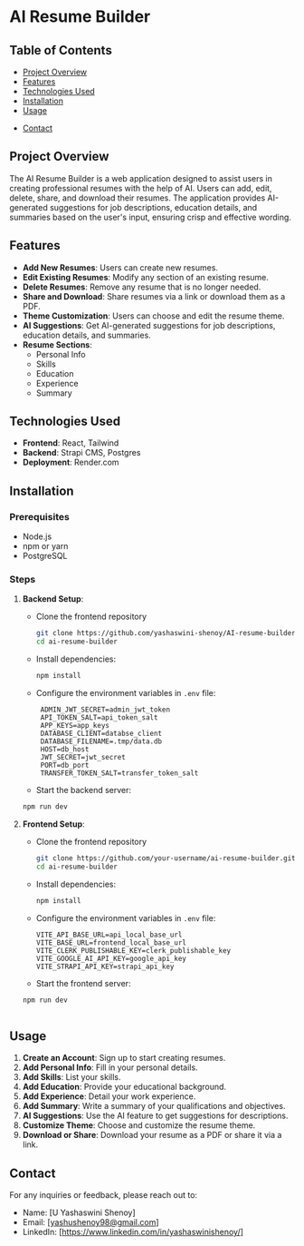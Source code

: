 # AI Resume Builder

## Table of Contents

- [Project Overview](#project-overview)
- [Features](#features)
- [Technologies Used](#technologies-used)
- [Installation](#installation)
- [Usage](#usage)
<!-- - [API Endpoints](#api-endpoints)
- [Contributing](#contributing)
- [License](#license) -->
- [Contact](#contact)

## Project Overview

The AI Resume Builder is a web application designed to assist users in creating professional resumes with the help of AI. Users can add, edit, delete, share, and download their resumes. The application provides AI-generated suggestions for job descriptions, education details, and summaries based on the user's input, ensuring crisp and effective wording.

## Features

- **Add New Resumes**: Users can create new resumes.
- **Edit Existing Resumes**: Modify any section of an existing resume.
- **Delete Resumes**: Remove any resume that is no longer needed.
- **Share and Download**: Share resumes via a link or download them as a PDF.
- **Theme Customization**: Users can choose and edit the resume theme.
- **AI Suggestions**: Get AI-generated suggestions for job descriptions, education details, and summaries.
- **Resume Sections**:
  - Personal Info
  - Skills
  - Education
  - Experience
  - Summary

## Technologies Used

- **Frontend**: React, Tailwind
- **Backend**: Strapi CMS, Postgres
- **Deployment**: Render.com

## Installation

### Prerequisites

- Node.js
- npm or yarn
- PostgreSQL

### Steps

<!-- 1. **Clone the repository**: -->

1. **Backend Setup**:

   - Clone the frontend repository

     ```bash
     git clone https://github.com/yashaswini-shenoy/AI-resume-builder-strapi-backend.git
     cd ai-resume-builder
     ```

   - Install dependencies:
     ```bash
     npm install
     ```
   - Configure the environment variables in `.env` file:
     ```env
      ADMIN_JWT_SECRET=admin_jwt_token
      API_TOKEN_SALT=api_token_salt
      APP_KEYS=app_keys
      DATABASE_CLIENT=databse_client
      DATABASE_FILENAME=.tmp/data.db
      HOST=db_host
      JWT_SECRET=jwt_secret
      PORT=db_port
      TRANSFER_TOKEN_SALT=transfer_token_salt
     ```
   - Start the backend server:

   ```bash
   npm run dev
   ```

2. **Frontend Setup**:

   - Clone the frontend repository
     ```bash
     git clone https://github.com/your-username/ai-resume-builder.git
     cd ai-resume-builder
     ```
   - Install dependencies:
     ```bash
     npm install
     ```
   - Configure the environment variables in `.env` file:
     ```env
     VITE_API_BASE_URL=api_local_base_url
     VITE_BASE_URL=frontend_local_base_url
     VITE_CLERK_PUBLISHABLE_KEY=clerk_publishable_key
     VITE_GOOGLE_AI_API_KEY=google_api_key
     VITE_STRAPI_API_KEY=strapi_api_key
     ```
   - Start the frontend server:

   ```bash
   npm run dev
   ```

   ```

   ```

## Usage

1. **Create an Account**: Sign up to start creating resumes.
2. **Add Personal Info**: Fill in your personal details.
3. **Add Skills**: List your skills.
4. **Add Education**: Provide your educational background.
5. **Add Experience**: Detail your work experience.
6. **Add Summary**: Write a summary of your qualifications and objectives.
7. **AI Suggestions**: Use the AI feature to get suggestions for descriptions.
8. **Customize Theme**: Choose and customize the resume theme.
9. **Download or Share**: Download your resume as a PDF or share it via a link.

<!-- ## API Endpoints

### Authentication

- `POST /auth/local/register`: Register a new user.
- `POST /auth/local`: Login a user.

### Resumes

- `GET /resumes`: Get all resumes for the authenticated user.
- `POST /resumes`: Create a new resume.
- `PUT /resumes/:id`: Update an existing resume.
- `DELETE /resumes/:id`: Delete a resume.

### Sections

- `GET /sections`: Get all sections of a resume.
- `POST /sections`: Create a new section in a resume.
- `PUT /sections/:id`: Update an existing section.
- `DELETE /sections/:id`: Delete a section. -->

## Contact

For any inquiries or feedback, please reach out to:

- Name: [U Yashaswini Shenoy]
- Email: [yashushenoy98@gmail.com]
- LinkedIn: [https://www.linkedin.com/in/yashaswinishenoy/]

```

```
